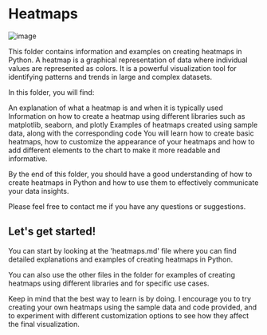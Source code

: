 # Heatmaps
![image](https://github.com/fatihilhan42/Data_Science_Journey/assets/63750425/4dadfa7a-0026-4147-af74-42fabe2ab02b)

This folder contains information and examples on creating heatmaps in Python. A heatmap is a graphical representation of data where individual values are represented as colors. It is a powerful visualization tool for identifying patterns and trends in large and complex datasets.

In this folder, you will find:

An explanation of what a heatmap is and when it is typically used
Information on how to create a heatmap using different libraries such as matplotlib, seaborn, and plotly
Examples of heatmaps created using sample data, along with the corresponding code
You will learn how to create basic heatmaps, how to customize the appearance of your heatmaps and how to add different elements to the chart to make it more readable and informative.

By the end of this folder, you should have a good understanding of how to create heatmaps in Python and how to use them to effectively communicate your data insights.

Please feel free to contact me if you have any questions or suggestions.

## Let's get started!
You can start by looking at the 'heatmaps.md' file where you can find detailed explanations and examples of creating heatmaps in Python.

You can also use the other files in the folder for examples of creating heatmaps using different libraries and for specific use cases.

Keep in mind that the best way to learn is by doing. I encourage you to try creating your own heatmaps using the sample data and code provided, and to experiment with different customization options to see how they affect the final visualization.
